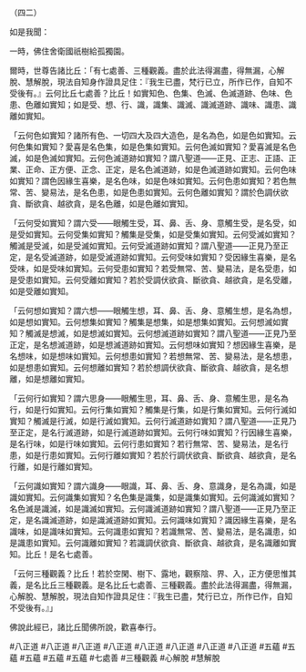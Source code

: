 （四二）

如是我聞：

一時，佛住舍衛國祇樹給孤獨園。

爾時，世尊告諸比丘：「有七處善、三種觀義。盡於此法得漏盡，得無漏，心解脫、慧解脫，現法自知身作證具足住：『我生已盡，梵行已立，所作已作，自知不受後有。』云何比丘七處善？比丘！如實知色、色集、色滅、色滅道跡、色味、色患、色離如實知；如是受、想、行、識，識集、識滅、識滅道跡、識味、識患、識離如實知。

「云何色如實知？諸所有色、一切四大及四大造色，是名為色，如是色如實知。云何色集如實知？愛喜是名色集，如是色集如實知。云何色滅如實知？愛喜滅是名色滅，如是色滅如實知。云何色滅道跡如實知？謂八聖道——正見、正志、正語、正業、正命、正方便、正念、正定，是名色滅道跡，如是色滅道跡如實知。云何色味如實知？謂色因緣生喜樂，是名色味，如是色味如實知。云何色患如實知？若色無常、苦、變易法，是名色患，如是色患如實知。云何色離如實知？謂於色調伏欲貪、斷欲貪、越欲貪，是名色離，如是色離如實知。

「云何受如實知？謂六受——眼觸生受，耳、鼻、舌、身、意觸生受，是名受，如是受如實知。云何受集如實知？觸集是受集，如是受集如實知。云何受滅如實知？觸滅是受滅，如是受滅如實知。云何受滅道跡如實知？謂八聖道——正見乃至正定，是名受滅道跡，如是受滅道跡如實知。云何受味如實知？受因緣生喜樂，是名受味，如是受味如實知。云何受患如實知？若受無常、苦、變易法，是名受患，如是受患如實知。云何受離如實知？若於受調伏欲貪、斷欲貪、越欲貪，是名受離，如是受離如實知。

「云何想如實知？謂六想——眼觸生想，耳、鼻、舌、身、意觸生想，是名為想，如是想如實知。云何想集如實知？觸集是想集，如是想集如實知。云何想滅如實知？觸滅是想滅，如是想滅如實知。云何想滅道跡如實知？謂八聖道——正見乃至正定，是名想滅道跡，如是想滅道跡如實知。云何想味如實知？想因緣生喜樂，是名想味，如是想味如實知。云何想患如實知？若想無常、苦、變易法，是名想患，如是想患如實知。云何想離如實知？若於想調伏欲貪、斷欲貪、越欲貪，是名想離，如是想離如實知。

「云何行如實知？謂六思身——眼觸生思，耳、鼻、舌、身、意觸生思，是名為行，如是行如實知。云何行集如實知？觸集是行集，如是行集如實知。云何行滅如實知？觸滅是行滅，如是行滅如實知。云何行滅道跡如實知？謂八聖道——正見乃至正定，是名行滅道跡，如是行滅道跡如實知。云何行味如實知？行因緣生喜樂，是名行味，如是行味如實知。云何行患如實知？若行無常、苦、變易法，是名行患，如是行患如實知。云何行離如實知？若於行調伏欲貪、斷欲貪、越欲貪，是名行離，如是行離如實知。

「云何識如實知？謂六識身——眼識，耳、鼻、舌、身、意識身，是名為識，如是識如實知。云何識集如實知？名色集是識集，如是識集如實知。云何識滅如實知？名色滅是識滅，如是識滅如實知。云何識滅道跡如實知？謂八聖道——正見乃至正定，是名識滅道跡，如是識滅道跡如實知。云何識味如實知？識因緣生喜樂，是名識味，如是識味如實知。云何識患如實知？若識無常、苦、變易法，是名識患，如是識患如實知。云何識離如實知？若識調伏欲貪、斷欲貪、越欲貪，是名識離如實知。比丘！是名七處善。

「云何三種觀義？比丘！若於空閑、樹下、露地，觀察陰、界、入，正方便思惟其義，是名比丘三種觀義。是名比丘七處善、三種觀義。盡於此法得漏盡，得無漏，心解脫、慧解脫，現法自知作證具足住：『我生已盡，梵行已立，所作已作，自知不受後有。』」

佛說此經已，諸比丘聞佛所說，歡喜奉行。



#八正道
#八正道
#八正道
#八正道
#八正道
#八正道
#八正道
#八正道
#五蘊
#五蘊
#五蘊
#五蘊
#五蘊
#七處善
#三種觀義
#心解脫
#慧解脫
